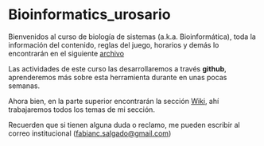 # Bioinformatics_urosario
Bienvenidos al curso de biología de sistemas (a.k.a. Bioinformática), toda la información del contenido, reglas del juego, horarios y demás lo encontrarán en el siguiente [archivo](https://github.com/fcsalgado/bioinformatics_urosario/blob/master/guia_curso.doc)

Las actividades de este curso las desarrollaremos a través **github**, aprenderemos más sobre esta herramienta durante en unas pocas semanas.

Ahora bien, en la parte superior encontrarán la sección [Wiki](https://github.com/fcsalgado/bioinformatics_urosario/wiki), ahí trabajaremos todos los temas de mi sección.

Recuerden que si tienen alguna duda o reclamo, me pueden escribir al correo institucional (fabianc.salgado@gmail.com)
